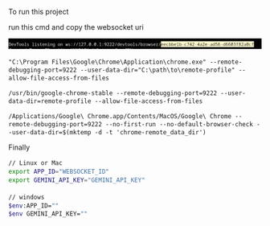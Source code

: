To run this project

run this cmd and copy the websocket uri

![Ref Image](./assets/image.png)

```windows
"C:\Program Files\Google\Chrome\Application\chrome.exe" --remote-debugging-port=9222 --user-data-dir="C:\path\to\remote-profile" --allow-file-access-from-files
```

```linux
/usr/bin/google-chrome-stable --remote-debugging-port=9222 --user-data-dir=remote-profile --allow-file-access-from-files
```

```macos
/Applications/Google\ Chrome.app/Contents/MacOS/Google\ Chrome --remote-debugging-port=9222 --no-first-run --no-default-browser-check --user-data-dir=$(mktemp -d -t 'chrome-remote_data_dir')
```

Finally

```bash
// Linux or Mac
export APP_ID="WEBSOCKET_ID"
export GEMINI_API_KEY="GEMINI_API_KEY"

// windows
$env:APP_ID=""
$env GEMINI_API_KEY=""
```

